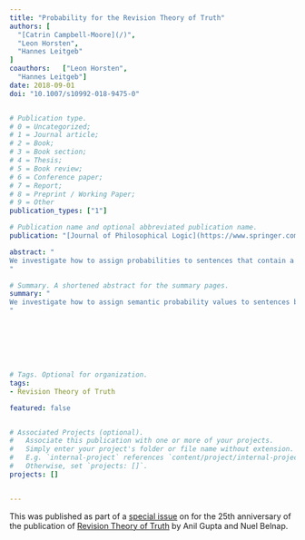 ```yaml
---
title: "Probability for the Revision Theory of Truth"
authors: [
  "[Catrin Campbell-Moore](/)",
  "Leon Horsten",
  "Hannes Leitgeb"
]
coauthors:   ["Leon Horsten",
  "Hannes Leitgeb"]
date: 2018-09-01
doi: "10.1007/s10992-018-9475-0"


# Publication type.
# 0 = Uncategorized;
# 1 = Journal article;
# 2 = Book;
# 3 = Book section;
# 4 = Thesis;
# 5 = Book review;
# 6 = Conference paper;
# 7 = Report;
# 8 = Preprint / Working Paper;
# 9 = Other
publication_types: ["1"]

# Publication name and optional abbreviated publication name.
publication: "[Journal of Philosophical Logic](https://www.springer.com/journal/10992)"

abstract: "
We investigate how to assign probabilities to sentences that contain a type-free truth predicate. These probability values track how often a sentence is satisfied in transfinite revision sequences, following Gupta and Belnap’s revision theory of truth. This answers an open problem by Leitgeb which asks how one might describe transfinite stages of the revision sequence using such probability functions. We offer a general construction, and explore additional constraints that lead to desirable properties of the resulting probability function. One such property is Leitgeb’s Probabilistic Convention T, which says that the probability of φ equals the probability that φ is true.
"

# Summary. A shortened abstract for the summary pages.
summary: "
We investigate how to assign semantic probability values to sentences by tracking how often a sentence is true in transfinite sequences; particularly sequences from Gupta and Belnap’s revision theory of truth.
"







# Tags. Optional for organization.
tags:
- Revision Theory of Truth

featured: false


# Associated Projects (optional).
#   Associate this publication with one or more of your projects.
#   Simply enter your project's folder or file name without extension.
#   E.g. `internal-project` references `content/project/internal-project/index.md`.
#   Otherwise, set `projects: []`.
projects: []


---
```

This was published as part of a [special issue](https://link.springer.com/journal/10992/48/1/page/1) on for the 25th anniversary of the publication of [Revision Theory of Truth](https://mitpress.mit.edu/books/revision-theory-truth) by Anil Gupta and Nuel Belnap.
